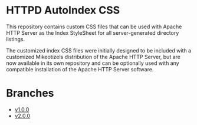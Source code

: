 HTTPD AutoIndex CSS
===================

This repository contains custom CSS files that can be used with Apache HTTP 
Server as the Index StyleSheet for all server-generated directory listings.

The customized index CSS files were initially designed to be included with a 
customized Mikeotizels distribution of the Apache HTTP Server, but are now
available in its own repository and can be optionally used with any compatible 
installation of the Apache HTTP Server software.

# Branches

  - [v1.0.0](https://github.com/mikeotizels/httpdautoindexcss/tree/1.0.0)
  - [v2.0.0](https://github.com/mikeotizels/httpdautoindexcss/tree/2.0.0)

